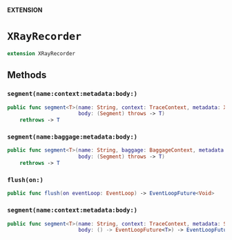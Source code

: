 **EXTENSION**

# `XRayRecorder`
```swift
extension XRayRecorder
```

## Methods
### `segment(name:context:metadata:body:)`

```swift
public func segment<T>(name: String, context: TraceContext, metadata: XRayRecorder.Segment.Metadata? = nil,
                       body: (Segment) throws -> T)
    rethrows -> T
```

### `segment(name:baggage:metadata:body:)`

```swift
public func segment<T>(name: String, baggage: BaggageContext, metadata: XRayRecorder.Segment.Metadata? = nil,
                       body: (Segment) throws -> T)
    rethrows -> T
```

### `flush(on:)`

```swift
public func flush(on eventLoop: EventLoop) -> EventLoopFuture<Void>
```

### `segment(name:context:metadata:body:)`

```swift
public func segment<T>(name: String, context: TraceContext, metadata: Segment.Metadata? = nil,
                       body: () -> EventLoopFuture<T>) -> EventLoopFuture<T>
```
